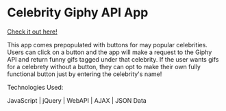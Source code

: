 # Celebrity Giphy API App

[Check it out here!](https://barroncn.github.io/GiphyAPI/)

This app comes prepopulated with buttons for may popular celebrities. Users can click on a button and the app will make a request to the Giphy API and return funny gifs tagged under that celebrity. If the user wants gifs for a celebrety without a button, they can opt to make their own fully functional button just by entering the celebrity's name!


Technologies Used:

JavaScript | jQuery | WebAPI | AJAX | JSON Data
